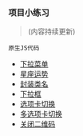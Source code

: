 ### 项目小练习 

>(内容持续更新)

`原生JS代码`

* [下拉菜单](https://mathilda-chen.github.io/growing/xialacaidan.html)
* [星座运势](https://mathilda-chen.github.io/growing/xingzuoyunshi.html)
* [封装类名](https://mathilda-chen.github.io/growing/fengzhuangleiming.html "console.log查看")
* [下拉框](https://mathilda-chen.github.io/growing/xialakuang.html)
* [选项卡切换](https://mathilda-chen.github.io/growing/xuanxiangkaqiehuan.html)
* [多选项卡切换](https://mathilda-chen.github.io/growing/duoxuanxiangkaqiehuan.html)
* [关闭二维码](https://mathilda-chen.github.io/growing/guanbierweima.html "父节点")
